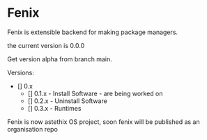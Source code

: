 # Fenix
Fenix is extensible backend for making package managers.

the current version is 0.0.0

Get version alpha from branch main.

Versions:
- [] 0.x
   - [] 0.1.x - Install Software - are being worked on
   - [] 0.2.x - Uninstall Software
   - [] 0.3.x - Runtimes

Fenix is now astethix OS project, soon fenix will be published as an organisation repo
     
  
